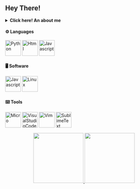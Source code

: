 <h2> Hey There! <b></b></h2>
<details>
 <summary><strong>Click here! An about me</strong></summary>
    <ul>
        <li> 👋 Hello My name is Aldyansyah Cahyo Putranto</br>
        <li> ⚡ I’m currently learning Python & Web Development. </br>
        <li> 🚆 Fun fact Me: im LostSaga Player && i like some Mixing Audio </br>
        <li> 📱 Coding from phone Termux, my laptop got crash because LostSaga -_-</li>
    </ul>
</details>

#### ⚙️ Languages
<a href="https://python.org" target="_blank"> <img src="https://cdn.jsdelivr.net/gh/devicons/devicon/icons/python/python-original-wordmark.svg" alt="Python" width="50" height="50"/></a>
<a href="https://www.w3.org/html/" target="_blank"> <img src="https://cdn.jsdelivr.net/gh/devicons/devicon/icons/html5/html5-original-wordmark.svg" alt="Html" width="50" height="50"/></a>
<a href="https://developer.mozilla.org/en-US/docs/Web/JavaScript" target="_blank"> <img src="https://cdn.jsdelivr.net/gh/devicons/devicon/icons/javascript/javascript-original.svg" alt="Javascript" width="50" height="50"/></a>
#### 🖥️ Software
<a href="https://termux.com/" target="_blank"> <img src="https://avatars.githubusercontent.com/u/8104776?s=200&v=4" alt="Javascript" width="50" height="50"/></a>
<a href="https://www.linux.org/" target="_blank"> <img src="https://cdn.jsdelivr.net/gh/devicons/devicon/icons/linux/linux-original.svg" alt="Linux" width="50" height="50"/> </a>
#### ⌨️ Tools
<a href="https://micro-editor.github.io/" target="_blank"> <img src="https://micro-editor.github.io/micro_files/micro-logo-mark.svg" alt="Micro" width="50" height="50"/></a>
<a href="https://code.visualstudio.com/" target="_blank"> <img src="https://code.visualstudio.com/assets/images/code-stable.png" alt="VisualStudioCode" width="50" height="50"/></a>
<a href="https://www.vim.org/" target="_blank"> <img src="https://upload.wikimedia.org/wikipedia/commons/thumb/9/9f/Vimlogo.svg/64px-Vimlogo.svg.png" alt="Vim" width="50" height="50"/></a>
<a href="https://www.sublimetext.com/" target="_blank"> <img src="https://www.sublimehq.com/images/sublime_text.png" alt="SublimeText" width="50" height="50"/></a>

<a href="https://github.com/aldyansyahcp">
  <center>
     <img height="160em" src="https://github-readme-stats.vercel.app/api?username=aldyansyahcp&hide=contribs,prs&show_icons=true&locale=en&layout=compact&theme=merko" />
     <img height="160em" src="https://github-readme-stats.vercel.app/api/top-langs/?username=aldyansyahcp&true&locale=en&layout=compact&theme=merko" />
  </a>
</center>
